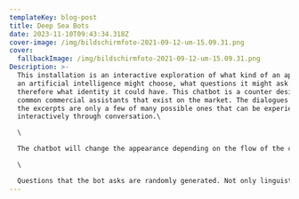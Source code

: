 ```yaml
---
templateKey: blog-post
title: Deep Sea Bots
date: 2023-11-10T09:43:34.318Z
cover-image: /img/bildschirmfoto-2021-09-12-um-15.09.31.png
cover:
  fallbackImage: /img/bildschirmfoto-2021-09-12-um-15.09.31.png
Description: >-
  This installation is an interactive exploration of what kind of an appearance
  an artificial intelligence might choose, what questions it might ask and
  therefore what identity it could have. This chatbot is a counter design to the
  common commercial assistants that exist on the market. The dialogues shown in
  the excerpts are only a few of many possible ones that can be experienced
  interactively through conversation.\

  \

  The chatbot will change the appearance depending on the flow of the conversation to anything unorganic, living or immortal just to find it's true form. The form triggers different perspectives from nature to compare the evolutionary, biological and mortal with the digital.\

  \

  Questions that the bot asks are randomly generated. Not only linguistic elements are thrown together, but also visual ones. For this purpose, a tool was programmed that can be used to illustrate, animate and tag the result with terms that evoke them. Thus, depending on the content of the conversation, different compositions result.
---
```

